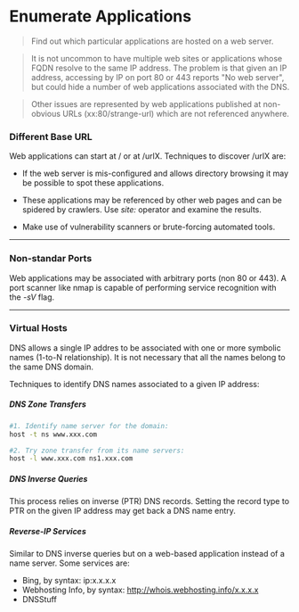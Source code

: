 # Enumerate Applications

> Find out which particular applications are hosted on a web server.

> It is not uncommon to have multiple web sites or applications whose FQDN resolve to the same IP address. The problem is that given an IP address, accessing by IP on port 80 or 443 reports "No web server", but could hide a number of web applications associated with the DNS.

> Other issues are represented by web applications published at non-obvious URLs (xx:80/strange-url) which are not referenced anywhere.

### Different Base URL

Web applications can start at / or at /urlX. Techniques to discover /urlX are:
* If the web server is mis-configured and allows directory browsing it may be possible to spot these applications.

* These applications may be referenced by other web pages and can be spidered by crawlers. Use _site:_ operator and examine the results.

* Make use of vulnerability scanners or brute-forcing automated tools.

_____

### Non-standar Ports

Web applications may be associated with arbitrary ports (non 80 or 443). A port scanner like nmap is capable of performing service recognition with the _-sV_ flag.

_____

### Virtual Hosts

DNS allows a single IP addres to be associated with one or more symbolic names (1-to-N relationship). It is not necessary that all the names belong to the same DNS domain.

Techniques to identify DNS names associated to a given IP address:

##### DNS Zone Transfers

```bash
#1. Identify name server for the domain:
host -t ns www.xxx.com

#2. Try zone transfer from its name servers:
host -l www.xxx.com ns1.xxx.com
```

##### DNS Inverse Queries

This process relies on inverse (PTR) DNS records. Setting the record type to PTR on the given IP address may get back a DNS name entry.

##### Reverse-IP Services

Similar to DNS inverse queries but on a web-based application instead of a name server. Some services are:

* Bing, by syntax: ip:x.x.x.x
* Webhosting Info, by syntax: http://whois.webhosting.info/x.x.x.x
* DNSStuff
